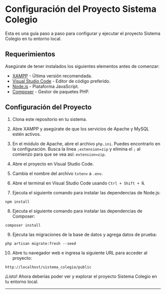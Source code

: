 # Configuración del Proyecto Sistema Colegio

Esta es una guía paso a paso para configurar y ejecutar el proyecto Sistema Colegio en tu entorno local.

## Requerimientos

Asegúrate de tener instalados los siguientes elementos antes de comenzar:

- [XAMPP](https://www.apachefriends.org/) - Última versión recomendada.
- [Visual Studio Code](https://code.visualstudio.com/download) - Editor de código preferido.
- [Node.js](https://nodejs.org/es) - Plataforma JavaScript.
- [Composer](https://getcomposer.org/Composer-Setup.exe) - Gestor de paquetes PHP.

## Configuración del Proyecto

1. Clona este repositorio en tu sistema.

2. Abre XAMPP y asegúrate de que los servicios de Apache y MySQL estén activos.

3. En el módulo de Apache, abre el archivo `php.ini`. Puedes encontrarlo en la configuración.
   Busca la línea `;extension=zip` y elimina el `;` al comienzo para que se vea así: `extension=zip`.

4. Abre el proyecto en Visual Studio Code.

5. Cambia el nombre del archivo `txtenv` a `.env`.

6. Abre el terminal en Visual Studio Code usando `Ctrl + Shift + Ñ`.

7. Ejecuta el siguiente comando para instalar las dependencias de Node.js:
 ```
npm install
 ```
8. Ejecuta el siguiente comando para instalar las dependencias de Composer:
 ```
composer install
 ```
9. Ejecuta las migraciones de la base de datos y agrega datos de prueba:
 ```
php artisan migrate:fresh --seed
 ```
10. Abre tu navegador web e ingresa la siguiente URL para acceder al proyecto:

 ```
 http://localhost/sistema_colegio/public
 ```

¡Listo! Ahora deberías poder ver y explorar el proyecto Sistema Colegio en tu entorno local.

---
